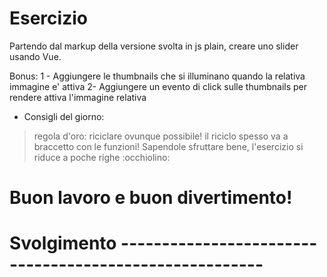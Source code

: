 # Esercizio
Partendo dal markup della versione svolta in js plain, creare uno slider usando Vue.

Bonus:
1 - Aggiungere le thumbnails che si illuminano quando la relativa immagine e' attiva
2-  Aggiungere un evento di click sulle thumbnails per rendere attiva l'immagine relativa

- Consigli del giorno:
> regola d'oro: riciclare ovunque possibile!
> il riciclo spesso va a braccetto con le funzioni! Sapendole sfruttare bene, l'esercizio si riduce a poche righe :occhiolino:


# Buon lavoro e buon divertimento!








# Svolgimento -------------------------------------------------------
